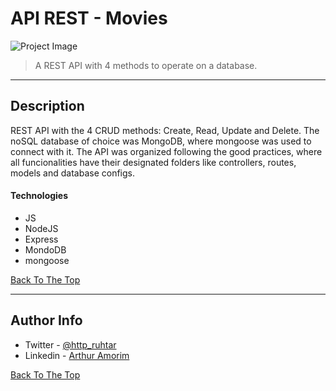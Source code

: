 # API REST - Movies

![Project Image](https://miro.medium.com/max/600/1*1S1FzR-yg-ucZGMoxCC9hw.png)

> A REST API with 4 methods to operate on a database.

---

## Description

REST API with the 4 CRUD methods: Create, Read, Update and Delete. The noSQL database of choice was MongoDB, where mongoose was used to connect with it. 
The API was organized following the good practices, where all funcionalities have their designated folders like controllers, routes, models and database configs.

#### Technologies

- JS
- NodeJS
- Express
- MondoDB
- mongoose

[Back To The Top](#read-me-template)

---


## Author Info

- Twitter - [@http_ruhtar](https://twitter.com/http_ruhtar)
- Linkedin - [Arthur Amorim](https://www.linkedin.com/in/arthur-amorim-bs/)

[Back To The Top](#read-me-template)
